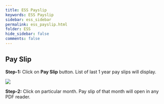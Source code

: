 ```yaml
---
title: ESS Payslip
keywords: ESS Payslip
sidebar: ess_sidebar
permalink: ess_payslip.html
folder: ESS
hide_sidebar: false
comments: false
---
```

## Pay Slip

**Step-1:** Click on **Pay Slip** button. List of last 1 year pay slips will display.

![](http://docs.risersoft.com/ess/ImagesExt/image8_10.jpg)


**Step-2:** Click on particular month. Pay slip of that month will open in any PDF reader.
